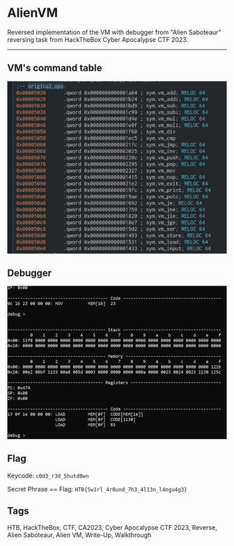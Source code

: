 # AlienVM
Reversed implementation of the VM with debugger from "Alien Saboteaur" reversing task from HackTheBox Cyber Apocalypse CTF 2023. 

----------

## VM's command table

![alt](./Images/func_table.png)

## Debugger

![alt](./Images/debug.png)

## Flag

Keycode:
`c0d3_r3d_5hutd0wn`

Secret Phrase == Flag:
`HTB{5w1rl_4r0und_7h3_4l13n_l4ngu4g3}`

## Tags
HTB, HackTheBox, CTF, CA2023, Cyber Apocalypse CTF 2023, Reverse, Alien Saboteaur, Alien VM, Write-Up, Walkthrough